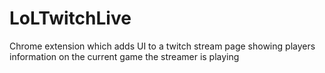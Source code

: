 # LoLTwitchLive
Chrome extension which adds UI to a twitch stream page showing players information on the current game the streamer is playing
